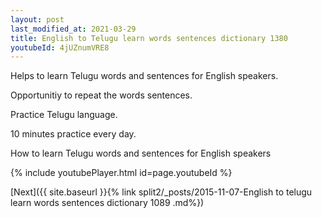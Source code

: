 ```yaml
---
layout: post
last_modified_at: 2021-03-29
title: English to Telugu learn words sentences dictionary 1380 
youtubeId: 4jUZnumVRE8
---
```

 
 
Helps to learn Telugu words and sentences for English speakers.

Opportunitiy to repeat the words sentences. 

Practice Telugu language. 
 
10 minutes practice every day. 
 
How to learn Telugu words and sentences for English speakers 
 
{% include youtubePlayer.html id=page.youtubeId %}
 
 
[Next]({{ site.baseurl }}{% link  split2/_posts/2015-11-07-English to telugu learn words sentences dictionary 1089 .md%})
 

